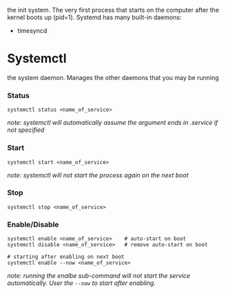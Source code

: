 the init system. The very first process that starts on the computer after the kernel boots up (pid=1). Systemd has many built-in daemons:
- timesyncd 
# Systemctl 
the system daemon. Manages the other daemons that you may be running 
### Status 
```shell
systemctl status <name_of_service> 
```
*note: systemctl will automatically assume the argument ends in .service if not specified*

### Start 
```shell 
systemctl start <name_of_service> 
```
*note: systemctl will not start the process again on the next boot*

### Stop 
```
systemctl stop <name_of_service>
```

### Enable/Disable
```
systemctl enable <name_of_service>    # auto-start on boot 
systemctl disable <name_of_service>   # remove auto-start on boot

# starting after enabling on next boot 
systemctl enable --now <name_of_service> 
```
*note: running the enalbe sub-command will not start the service automatically. User the `--now` to start after enabling.*








